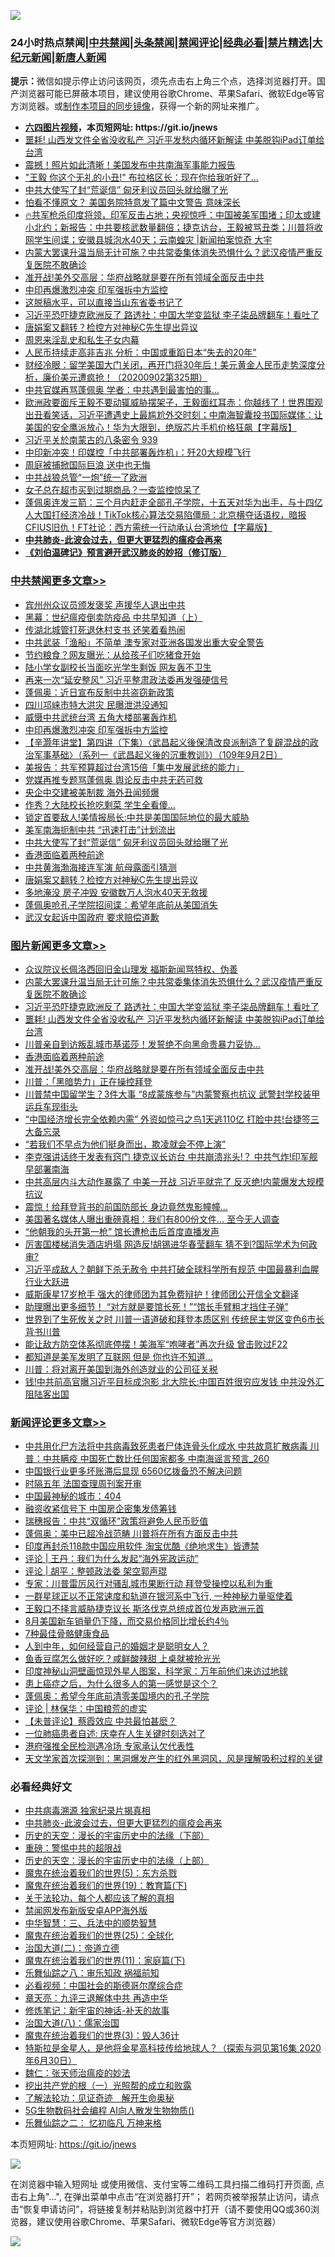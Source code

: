 ![](https://raw.githubusercontent.com/fqnews/bnews/master/64photo/fqnews-qr.jpg)

<div id="tt">
<h3>24小时热点禁闻|<a href="#%E4%B8%AD%E5%85%B1%E7%A6%81%E9%97%BB%E6%9B%B4%E5%A4%9A%E6%96%87%E7%AB%A0">中共禁闻</a>|<a href="#%E5%9B%BE%E7%89%87%E6%96%B0%E9%97%BB%E6%9B%B4%E5%A4%9A%E6%96%87%E7%AB%A0">头条禁闻</a>|<a href="#%E6%96%B0%E9%97%BB%E8%AF%84%E8%AE%BA%E6%9B%B4%E5%A4%9A%E6%96%87%E7%AB%A0">禁闻评论|<a href="#%E5%BF%85%E7%9C%8B%E7%BB%8F%E5%85%B8%E5%A5%BD%E6%96%87">经典必看|<a href="/video.md#%E7%A6%81%E7%89%87%E7%B2%BE%E9%80%89">禁片精选</a>|<a href="https://github.com/fqnews/djy/blob/master/gb/nf1351518.md#1">大纪元新闻</a>|<a href="https://github.com/fqnews/ntdtv/blob/master/gb/prog204.md#1">新唐人新闻</a></h3>
<div><b>提示：</b>微信如提示停止访问该网页，须先点击右上角三个点，选择浏览器打开。国产浏览器可能已屏蔽本项目，建议使用谷歌Chrome、苹果Safari、微软Edge等官方浏览器。或<a href="https://github.com/fqnews/bnews/blob/master/%E5%88%B6%E4%BD%9Cgit%E7%A6%81%E9%97%BB%E9%95%9C%E5%83%8F.md">制作本项目的同步镜像</a>，获得一个新的网址来推广。</div>
<ul>
<li><b><a href="http://d1.bdrive.tk/64.mp4" target="_blank">六四图片视频</a>，本页短网址: https://git.io/jnews</b></li>
<li><a href="/topimagenews/20200902/1389840.md">噩耗! 山西发文件全省没收私产 习近平发愁内循环新解读 中美脱钩iPad订单给台湾</a></li>
<li><a href="/cnnews/20200902/1389715.md">震撼！照片如此清晰！美国发布中共南海军事能力报告</a></li>
<li><a href="/cnnews/20200902/1389582.md">"王毅 你这个无礼的小丑!" 布拉格区长：现在你给我听好了…</a></li>
<li><a href="/cbnews/20200902/1389675.md">中共大使写了封“荒诞信” 匈牙利议员回头就给曝了光</a></li>
<li><a href="/cnnews/20200902/1389726.md">怕看不懂原文？ 美国务院特意发了篇中文警告 意味深长</a></li>
<li><a href="/bannedvideo/20200902/1389690.md">🔥共军枪杀印度将领，印军反击占地；央视惊呼：中国被美军围堵；印太或建小北约；新报告：中共要核武数量翻倍；捷克访台，王毅被骂丑类；川普将收网学生间谍；安徽县城泡水40天；云南蝗灾 |新闻拍案惊奇 大宇</a></li>
<li><a href="/topimagenews/20200902/1389953.md">内蒙大罢课升温当局无计可施？中共常委集体消失恐惧什么？武汉疫情严重反复医院不敢确诊</a></li>
<li><a href="/topimagenews/20200902/1389577.md">准开战!美外交高层：华府战略就是要在所有领域全面反击中共</a></li>
<li><a href="/cbnews/20200902/1389791.md">中印再爆激烈冲突 印军强拆中方监控</a></li>
<li><a href="/ssgc/20200902/1389785.md">这脱稿水平，可以直接当山东省委书记了</a></li>
<li><a href="/topimagenews/20200902/1389888.md">习近平恐吓捷克欧洲反了 路透社：中国大学变监狱 李子柒品牌翻车！看吐了</a></li>
<li><a href="/cbnews/20200902/1389652.md">唐娟案又翻转？检控方对神秘C先生提出异议</a></li>
<li><a href="/lifebaike/20200902/1389635.md">周恩来淫乱史和私生子女内幕</a></li>
<li><a href="/comments/20200902/1389564.md">人民币持续走高非吉兆 分析：中国或重蹈日本“失去的20年”</a></li>
<li><a href="/bannedvideo/20200902/1389746.md">财经冷眼：留学美国大门关闭，再开门将30年后！美元黄金人民币走势深度分析，廉价美元遭疯抢！（20200902第325期）</a></li>
<li><a href="/cnnews/20200902/1389641.md">中共官媒再骂蓬佩奥 学者：中共遇到最害怕的事…</a></li>
<li><a href="/bannedvideo/20200902/1389922.md">欧洲政要面斥王毅不要动辄威胁摆架子，王毅面红耳赤：你越线了！世界围观出丑看笑话，习近平遭遇史上最尴尬外交时刻；中南海智囊投书国际媒体：让美国的安全鹰派放心！华为大限到，绝版芯片手机价格狂飙【字幕版】</a></li>
<li><a href="/bannedvideo/20200903/1389977.md">习近平关於南蒙古的八条密令 939</a></li>
<li><a href="/cnnews/20200902/1389778.md">中印新冲突！印媒控「中共部署轰炸机」：歼20大规模飞行</a></li>
<li><a href="/cnnews/hknews/20200902/1389792.md">周庭被捕掀国际巨浪 送中也无悔</a></li>
<li><a href="/comments/20200902/1389740.md">中共战狼总管“一炮”统一了欧洲</a></li>
<li><a href="/cnnews/20200902/1389851.md">女子总在超市买到过期商品？一查监控惊呆了</a></li>
<li><a href="/bannedvideo/20200902/1389645.md">蓬佩奥连发三箭：三个月内赶走全部孔子学院，十五天对华为出手，与十四亿人大国打经济冷战！TikTok核心算法交易陷僵局：北京横夺话语权，暗报CFIUS旧仇！FT社论：西方需统一行动承认台湾地位【字幕版】</a></li>
<li><b><a href="/comments/20200211/1275071.md" target="_blank">中共肺炎-此波会过去，但更大更猛烈的瘟疫会再来</a></b></li>
<li><b><a href="/comments/20200207/1272816.md" target="_blank">《刘伯温碑记》预言避开武汉肺炎的妙招（修订版）</a></b></li>
</ul>
</div>

<div class="catlist">
<h3><a href="/cbnews/" target="_blank">中共禁闻</a><span><a href="/cbnews/" target="_blank" rel="nofollow">更多文章>></a></span></h3>
<ul>
<li><a href="/cbnews/20200903/1389911.md" target="_blank">宾州州众议员颁发褒奖 声援华人退出中共</a></li>
<li><a href="/cbnews/20200903/1389913.md" target="_blank">黑幕：世纪瘟疫倒卖防疫品 中共早知道（上）</a></li>
<li><a href="/cbnews/20200903/1390109.md" target="_blank">传湖北城管打死退休村支书 还笑着看热闹</a></li>
<li><a href="/cbnews/20200903/1390062.md" target="_blank">中共武装「渔船」不简单 澳专家对亚洲各国发出重大安全警告</a></li>
<li><a href="/cbnews/20200903/1390061.md" target="_blank">节约粮食？网友曝光：从给孩子们吃猪食开始</a></li>
<li><a href="/cbnews/20200903/1390036.md" target="_blank">陆小学女副校长当面吃光学生剩饭 网友轰不卫生</a></li>
<li><a href="/cbnews/20200903/1389979.md" target="_blank">再来一次“延安整风” 习近平整肃政法委再发强硬信号</a></li>
<li><a href="/cbnews/20200902/1389920.md" target="_blank">蓬佩奥：近日宣布反制中共盗窃新政策</a></li>
<li><a href="/cbnews/20200902/1389822.md" target="_blank">四川邛崃市特大洪灾 民曝泄洪没通知</a></li>
<li><a href="/cbnews/20200902/1389803.md" target="_blank">威慑中共武统台湾 五角大楼部署轰炸机</a></li>
<li><a href="/cbnews/20200902/1389791.md" target="_blank">中印再爆激烈冲突 印军强拆中方监控</a></li>
<li><a href="/cbnews/20200902/1389755.md" target="_blank">【辛灏年讲堂】第四讲（下集）〈武昌起义後保清改良派制造了复辟混战的政治军事基础〉（系列一《武昌起义後的沉重教训》）（109年9月2日）</a></li>
<li><a href="/cbnews/20200902/1389735.md" target="_blank">美报告：共军预算超过台湾15倍「集中发展武统的能力」</a></li>
<li><a href="/cbnews/20200902/1389734.md" target="_blank">党媒再推专题骂蓬佩奥 舆论反击中共无药可救</a></li>
<li><a href="/cbnews/20200902/1389724.md" target="_blank">央企中交建被美制裁 海外丑闻频爆</a></li>
<li><a href="/cbnews/20200902/1389719.md" target="_blank">作秀？大陆校长抢吃剩菜 学生全看傻…</a></li>
<li><a href="/cbnews/20200902/1389714.md" target="_blank">锁定首要敌人!美情报局长:中共是美国国际地位的最大威胁</a></li>
<li><a href="/cbnews/20200902/1389713.md" target="_blank">美军南海扼制中共 “迅速打击”计划流出</a></li>
<li><a href="/cbnews/20200902/1389675.md" target="_blank">中共大使写了封“荒诞信” 匈牙利议员回头就给曝了光</a></li>
<li><a href="/comments/20200902/1389663.md" target="_blank">香港面临着两种前途</a></li>
<li><a href="/cbnews/20200902/1389653.md" target="_blank">中共黄海渤海接连军演 航母露面引猜测</a></li>
<li><a href="/cbnews/20200902/1389652.md" target="_blank">唐娟案又翻转？检控方对神秘C先生提出异议</a></li>
<li><a href="/cbnews/20200902/1389390.md" target="_blank">多地淹没 房子冲毁 安徽数万人泡水40天无救援</a></li>
<li><a href="/cbnews/20200902/1389615.md" target="_blank">蓬佩奥呛孔子学院招间谍：希望年底前从美国消失</a></li>
<li><a href="/cbnews/20200902/1389575.md" target="_blank">武汉女起诉中国政府 要求赔偿道歉</a></li>

</ul>
</div>
<div class="catlist">
<h3><a href="/topimagenews/" target="_blank">图片新闻</a><span><a href="/topimagenews/" target="_blank" rel="nofollow">更多文章>></a></span></h3>
<ul>
<li><a href="/topimagenews/20200903/1390075.md" target="_blank">众议院议长佩洛西回旧金山理发 福斯新闻骂特权、伪善</a></li>
<li><a href="/topimagenews/20200902/1389953.md" target="_blank">内蒙大罢课升温当局无计可施？中共常委集体消失恐惧什么？武汉疫情严重反复医院不敢确诊</a></li>
<li><a href="/topimagenews/20200902/1389888.md" target="_blank">习近平恐吓捷克欧洲反了 路透社：中国大学变监狱 李子柒品牌翻车！看吐了</a></li>
<li><a href="/topimagenews/20200902/1389840.md" target="_blank">噩耗! 山西发文件全省没收私产 习近平发愁内循环新解读 中美脱钩iPad订单给台湾</a></li>
<li><a href="/topimagenews/20200902/1389762.md" target="_blank">川普亲自到访叛乱城市基诺莎！发誓绝不向黑命贵暴力妥协…</a></li>
<li><a href="/comments/20200902/1389663.md" target="_blank">香港面临着两种前途</a></li>
<li><a href="/topimagenews/20200902/1389577.md" target="_blank">准开战!美外交高层：华府战略就是要在所有领域全面反击中共</a></li>
<li><a href="/topimagenews/20200902/1389489.md" target="_blank">川普：「黑暗势力」正在操控拜登</a></li>
<li><a href="/topimagenews/20200901/1389357.md" target="_blank">川普禁中国留学生？3件大事 “8成蒙族参与”内蒙警察也抗议 武警封学校装甲运兵车现街头</a></li>
<li><a href="/topimagenews/20200901/1389324.md" target="_blank">&#8220;中国经济增长完全依赖内需&#8221; 外资如惊弓之鸟1天逃110亿 打脸中共!台捷签三大备忘录</a></li>
<li><a href="/topimagenews/20200901/1389112.md" target="_blank">“若我们不早点为他们挺身而出，欺凌就会不停上演”</a></li>
<li><a href="/topimagenews/20200831/1388874.md" target="_blank">李克强讲话终于发表有窍门 捷克议长访台 中共崩溃兆头!？ 中共气炸!印军舰早部署南海</a></li>
<li><a href="/topimagenews/20200831/1388860.md" target="_blank">中共高层内斗大动作暴露了 中美一开战 习近平就完了 反灭绝!内蒙爆发大规模抗议</a></li>
<li><a href="/topimagenews/20200831/1388627.md" target="_blank">震惊！给拜登背书的前国防部长 身边竟然鬼影幢幢&#8230;</a></li>
<li><a href="/topimagenews/20200831/1388449.md" target="_blank">美国著名媒体人曝出重磅真相：我们有800份文件… 至今无人调查</a></li>
<li><a href="/topimagenews/20200831/1388426.md" target="_blank">“他朝我的头开第一枪” 馆长遭枪击后首度直播发声</a></li>
<li><a href="/topimagenews/20200831/1388362.md" target="_blank">厉害国楼梯消失酒店坍塌 网造反!胡锡进华春莹翻车 猜不到?国际学术为何政审?</a></li>
<li><a href="/topimagenews/20200831/1388357.md" target="_blank">习近平成敌人？朝鲜下杀无赦令 中共打破全球科学所有规范 中国最暴利血腥行业大跃进</a></li>
<li><a href="/topimagenews/20200830/1388071.md" target="_blank">威斯康星17岁枪手 强大的律师团为其免费辩护！律师团公开信全文翻译</a></li>
<li><a href="/topimagenews/20200830/1388032.md" target="_blank">助理曝出更多细节！ “对方就是要馆长死！”“馆长手臂粗才挡住子弹”</a></li>
<li><a href="/topimagenews/20200829/1387868.md" target="_blank">世界到了生死攸关之时 川普一语道破和拜登本质区别 传统民主党区变色6市长背书川普</a></li>
<li><a href="/topimagenews/20200829/1387710.md" target="_blank">能让敌方防空体系彻底停摆！美海军“咆哮者”再次升级 曾击败过F22</a></li>
<li><a href="/topimagenews/20200829/1387697.md" target="_blank">都知道是美军发明了互联网 但是 你也许不知道…</a></li>
<li><a href="/topimagenews/20200829/1387452.md" target="_blank">川普：将对离开美国到海外创造就业的公司征关税</a></li>
<li><a href="/topimagenews/20200828/1387286.md" target="_blank">钱!中共前高官曝习近平目标成泡影 北大院长:中国百姓很穷应发钱 中共没外汇阻陆客出国</a></li>

</ul>
</div>
<div class="catlist">
<h3><a href="/comments/" target="_blank">新闻评论</a><span><a href="/comments/" target="_blank" rel="nofollow">更多文章>></a></span></h3>
<ul>
<li><a href="/comments/20200903/1390123.md" target="_blank">中共用化尸方法将中共病毒致死患者尸体连骨头化成水 中共故意扩散病毒 川普：中共瞒疫 中国死亡数比任何国家都多 中南海谣言预言_260</a></li>
<li><a href="/comments/20200903/1390122.md" target="_blank">中国银行业更多坏账滞后显现 6560亿拨备恐不解决问题</a></li>
<li><a href="/comments/20200903/1390121.md" target="_blank">时隔五年 法国查理周刊案开审</a></li>
<li><a href="/comments/20200903/1390120.md" target="_blank">中国最神秘的城市：404</a></li>
<li><a href="/comments/20200903/1390115.md" target="_blank">融资收紧信号下 中国房企密集发债筹钱</a></li>
<li><a href="/comments/20200903/1390114.md" target="_blank">瑞穗报告：中共“双循环”政策将避免人民币贬值</a></li>
<li><a href="/comments/20200903/1390108.md" target="_blank">蓬佩奥：美中已超冷战范畴 川普将在所有方面反击中共</a></li>
<li><a href="/comments/20200903/1390097.md" target="_blank">印度再封杀118款中国应用软件 淘宝优酷《绝地求生》皆遭禁</a></li>
<li><a href="/comments/20200903/1390095.md" target="_blank">评论 | 王丹：我们为什么发起“海外宪政运动”</a></li>
<li><a href="/comments/20200903/1390094.md" target="_blank">评论 | 胡平：整顿政法委 架空郭声琨</a></li>
<li><a href="/comments/20200903/1390044.md" target="_blank">专家：川普雷厉风行对骚乱城市果断行动 拜登受操控以私利为重</a></li>
<li><a href="/comments/20200903/1390043.md" target="_blank">一群星球正以不正常速度和轨道在银河系中飞行, 一种神秘力量驱使着</a></li>
<li><a href="/comments/20200903/1390020.md" target="_blank">王毅口不择言威胁捷克议长 斯洛伐克总统成首位发声欧洲元首</a></li>
<li><a href="/comments/20200903/1390006.md" target="_blank">8月美国新车销量仍下降，而交易价格同比增长约4％</a></li>
<li><a href="/comments/20200903/1390001.md" target="_blank">7种最佳骨骼健康食品</a></li>
<li><a href="/comments/20200903/1390000.md" target="_blank">人到中年，如何经营自己的婚姻才是聪明女人？</a></li>
<li><a href="/comments/20200903/1389999.md" target="_blank">鱼香豆腐怎么做好吃？咸鲜酸辣甜 上桌就被抢光光</a></li>
<li><a href="/comments/20200903/1389995.md" target="_blank">印度神秘山洞壁画惊现外星人图案，科学家：万年前他们来访过地球</a></li>
<li><a href="/comments/20200903/1389990.md" target="_blank">患上癌症之后，为什么很多人的第一感觉是这个？</a></li>
<li><a href="/comments/20200902/1389960.md" target="_blank">蓬佩奥：希望今年底前清零美国境内的孔子学院</a></li>
<li><a href="/comments/20200902/1389957.md" target="_blank">评论 | 林保华：中国粮荒的虚实</a></li>
<li><a href="/comments/20200902/1389933.md" target="_blank">【未普评论】蔡霞效应 中共最怕甚麽？</a></li>
<li><a href="/comments/20200902/1389927.md" target="_blank">一位肺癌患者自述: 庆幸在人生关键时刻选对了</a></li>
<li><a href="/comments/20200902/1389926.md" target="_blank">港府强推全民检测遇冷场 专家承认欠代表性</a></li>
<li><a href="/comments/20200902/1389925.md" target="_blank">天文学家首次探测到：黑洞爆发产生的红外黑洞风，风是理解吸积过程的关键</a></li>

</ul>
</div>

<div class="catlist">
<h3>必看经典好文</h3>
<ul>
<li><a href="/ccpdope/20200412/1311165.md" target="_blank">中共病毒溯源 独家纪录片揭真相</a></li>
<li><a href="/comments/20200211/1275071.md" target="_blank">中共肺炎-此波会过去，但更大更猛烈的瘟疫会再来</a></li>
<li><a href="/tculture/20121025/73066.md" target="_blank">历史的天空：漫长的宇宙历史中的法缘（下部）</a></li>
<li><a href="/comments/20200717/1362287.md" target="_blank">重磅：警惕中共的超限战</a></li>
<li><a href="/tculture/20121025/73065.md" target="_blank">历史的天空：漫长的宇宙历史中的法缘（上部）</a></li>
<li><a href="/topimagenews/20180524/946967.md" target="_blank">魔鬼在统治着我们的世界(5)：东方杀戮</a></li>
<li><a href="/comments/20180716/972458.md" target="_blank">魔鬼在统治着我们的世界(19)：教育篇(下)</a></li>
<li><a href="/topimagenews/20161125/619230.md" target="_blank">关于法轮功，每个人都应该了解的真相</a></li>
<li><a href="/comments/20200627/783266.md" target="_blank">禁闻网发布新版安卓APP海外版</a></li>
<li><a href="/comments/20200605/783248.md" target="_blank">中华智慧：三、兵法中的顺势智慧</a></li>
<li><a href="/comments/20181017/1014654.md" target="_blank">魔鬼在统治着我们的世界(25)：全球化</a></li>
<li><a href="/cbnews/20180308/911611.md" target="_blank">治国大道(二)：帝道立德</a></li>
<li><a href="/topimagenews/20180530/950691.md" target="_blank">魔鬼在统治着我们的世界(11)：家庭篇(下)</a></li>
<li><a href="/tculture/20170717/792953.md" target="_blank">乐舞仙踪之八：审乐知政 祸福前知</a></li>
<li><a href="/comments/20200806/1375443.md" target="_blank">必看视频：中国社会的斯德哥尔摩综合症</a></li>
<li><a href="/comments/20131119/1029445.md" target="_blank">章天亮：九评三退解体中共 再造中华</a></li>
<li><a href="/comments/20190418/1115565.md" target="_blank">修炼笔记：新宇宙的神话-补天的故事</a></li>
<li><a href="/cbnews/20190424/914482.md" target="_blank">治国大道(八)：儒家治国</a></li>
<li><a href="/topimagenews/20180521/945342.md" target="_blank">魔鬼在统治着我们的世界(3)：毁人36计</a></li>
<li><a href="/comments/20200712/1359460.md" target="_blank">特斯拉是金星人，是他将金星高科技传给地球人？（探索与洞见第16集 2020年6月30日）</a></li>
<li><a href="/comments/20200224/1282494.md" target="_blank">魏仁：张天师治瘟疫的妙法</a></li>
<li><a href="/comments/20200629/1352460.md" target="_blank">挖出共产党的根（一）光照帮的成立和败露</a></li>
<li><a href="/comments/20200307/1289968.md" target="_blank">了解法轮功：见证奇迹　解开生命奥秘</a></li>
<li><a href="/topimagenews/20200527/1335347.md" target="_blank">5G生物数码社会编程 AI向人散发生物物质()</a></li>
<li><a href="/tculture/20170711/790081.md" target="_blank">乐舞仙踪之二： 忆初临凡 万神来格</a></li>

</ul>
</div>

本页短网址: https://git.io/jnews

![](https://raw.githubusercontent.com/fqnews/bnews/master/64photo/fqnews-qr.jpg)

在浏览器中输入短网址 或使用微信、支付宝等二维码工具扫描二维码打开页面, 点击右上角"...", 在弹出菜单中点击“在浏览器打开”； 若网页被举报禁止访问，请点击“恢复申请访问”，将链接复制并粘贴到浏览器中打开（请不要使用QQ或360浏览器，建议使用谷歌Chrome、苹果Safari、微软Edge等官方浏览器）

![](https://raw.githubusercontent.com/fqnews/bnews/master/64photo/wx.jpg)